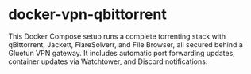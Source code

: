 # docker-vpn-qbittorrent
This Docker Compose setup runs a complete torrenting stack with qBittorrent, Jackett, FlareSolverr, and File Browser, all secured behind a Gluetun VPN gateway.  It includes automatic port forwarding updates, container updates via Watchtower, and Discord notifications.
